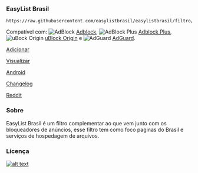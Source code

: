### EasyList Brasil
```
https://raw.githubusercontent.com/easylistbrasil/easylistbrasil/filtro/easylistbrasil.txt
```

Compatível com: ![AdBlock](https://i.imgur.com/3KbyifF.png) [Adblock][], ![AdBlock Plus](https://i.imgur.com/kPRCfhu.png) [Adblock Plus][], ![uBock Origin](https://i.imgur.com/PSFuzKb.png) [uBlock Origin][] e ![AdGuard](https://i.imgur.com/zmMHq2j.png) [AdGuard][].

[Adblock]: https://getadblock.com/
[Adblock Plus]: https://adblockplus.org/
[uBlock Origin]: https://github.com/gorhill/uBlock
[AdGuard]: https://adguard.com/en/adguard-browser-extension/overview.html

[Adicionar](https://subscribe.adblockplus.org/?location=https://raw.githubusercontent.com/easylistbrasil/easylistbrasil/filtro/easylistbrasil.txt&title=EasyList%20Brasil)

[Visualizar](https://raw.githubusercontent.com/easylistbrasil/easylistbrasil/filtro/easylistbrasil.txt)

[Android](https://easylistbrasil.github.io/main/2018/08/22/android.html)

[Changelog](https://github.com/easylistbrasil/easylistbrasil/commits/filtro/easylistbrasil.txt)

[Reddit](https://www.reddit.com/r/Adblock_Brasil/)


### Sobre

EasyList Brasil é um filtro complementar ao que vem junto com os bloqueadores de anúncios, esse filtro tem como foco paginas do Brasil e serviços de hospedagem de arquivos.

### Licença

[![alt text](https://i.creativecommons.org/l/by-sa/4.0/88x31.png)](http://creativecommons.org/licenses/by-sa/4.0/)
